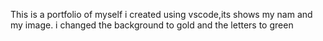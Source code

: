 This is a portfolio of myself i created using vscode,its shows my nam and my image. i changed the background to gold and the letters to green